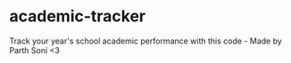 # academic-tracker
Track your year's school academic performance with this code - Made by Parth Soni &lt;3
